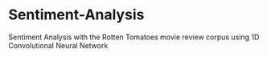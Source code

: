 # Sentiment-Analysis
Sentiment Analysis with the Rotten Tomatoes movie review corpus using 1D Convolutional Neural Network

